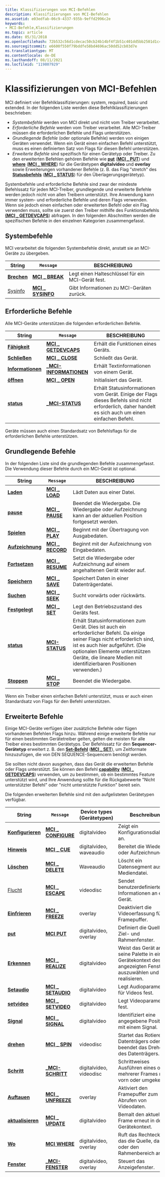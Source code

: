 ```yaml
---
title: Klassifizierungen von MCI-Befehlen
description: Klassifizierungen von MCI-Befehlen
ms.assetid: e03edfab-06c9-4337-935b-9effd2996c2e
keywords:
- MCI-Befehle,Klassifizierungen
ms.topic: article
ms.date: 05/31/2018
ms.openlocfilehash: 72b532c56d1cdecac50cb24b14bf4f1b51c401dd5bb2501d1c421064659f1ef2
ms.sourcegitcommit: e6600f550f79bddfe58bd4696ac50dd52cb03d7e
ms.translationtype: MT
ms.contentlocale: de-DE
ms.lasthandoff: 08/11/2021
ms.locfileid: "119807929"
---
```

# <a name="classifications-of-mci-commands"></a>Klassifizierungen von MCI-Befehlen

MCI definiert vier Befehlklassifizierungen: system, required, basic und extended. In der folgenden Liste werden diese Befehlklassifizierungen beschrieben:

-   *Systembefehle* werden von MCI direkt und nicht vom Treiber verarbeitet.
-   *Erforderliche Befehle* werden vom Treiber verarbeitet. Alle MCI-Treiber müssen die erforderlichen Befehle und Flags unterstützen.
-   *Grundlegende Befehle* (oder optionale Befehle) werden von einigen Geräten verwendet. Wenn ein Gerät einen einfachen Befehl unterstützt, muss es einen definierten Satz von Flags für diesen Befehl unterstützen.
-   *Erweiterte Befehle* sind spezifisch für einen Gerätetyp oder Treiber. Zu den erweiterten Befehlen gehören Befehle wie [**put**](put.md) ([**MCI \_ PUT**](mci-put.md)) und [**where**](where.md) ([**MCI \_ WHERE**](mci-where.md)) für die Gerätetypen **digitalvideo** und **overlay** sowie Erweiterungen vorhandener Befehle (z. B. das Flag "stretch" des [**Statusbefehls**](status.md) ([**MCI \_ STATUS**](mci-status.md)) für den Überlagerungsgerätetyp).

Systembefehle und erforderliche Befehle sind zwar der mindeste Befehlssatz für jeden MCI-Treiber, grundlegende und erweiterte Befehle werden jedoch nicht von allen Treibern unterstützt. Ihre Anwendung kann immer system- und erforderliche Befehle und deren Flags verwenden. Wenn sie jedoch einen einfachen oder erweiterten Befehl oder ein Flag verwenden muss, sollte sie zuerst den Treiber mithilfe des Funktionsbefehls [**(MCI \_ GETDEVCAPS**](mci-getdevcaps.md)) abfragen. [](capability.md) In den folgenden Abschnitten werden die spezifischen Befehle in den einzelnen Kategorien zusammengefasst.

## <a name="system-commands"></a>Systembefehle

MCI verarbeitet die folgenden Systembefehle direkt, anstatt sie an MCI-Geräte zu übergeben.



| String                 | `Message`                             | BESCHREIBUNG                            |
|------------------------|-------------------------------------|----------------------------------------|
| [**Brechen**](break.md) | [**MCI \_ BREAK**](mci-break.md)     | Legt einen Halteschlüssel für ein MCI-Gerät fest.    |
| [Sysinfo](sysinfo.md) | [**MCI \_ SYSINFO**](mci-sysinfo.md) | Gibt Informationen zu MCI-Geräten zurück. |



 

## <a name="required-commands"></a>Erforderliche Befehle

Alle MCI-Geräte unterstützen die folgenden erforderlichen Befehle.



| String                           | `Message`                                   | BESCHREIBUNG                                                                                                               |
|----------------------------------|-------------------------------------------|---------------------------------------------------------------------------------------------------------------------------|
| [**Fähigkeit**](capability.md) | [**MCI \_ GETDEVCAPS**](mci-getdevcaps.md) | Erhält die Funktionen eines Geräts.                                                                                     |
| [**Schließen**](close.md)           | [**MCI \_ CLOSE**](mci-close.md)           | Schließt das Gerät.                                                                                                        |
| [**Informationen**](info.md)             | [**\_MCI-INFORMATIONEN**](mci-info.md)             | Erhält Textinformationen von einem Gerät.                                                                                |
| [**öffnen**](open.md)             | [**MCI \_ OPEN**](mci-open.md)             | Initialisiert das Gerät.                                                                                                   |
| [**status**](status.md)         | [**\_MCI-STATUS**](mci-status.md)         | Erhält Statusinformationen vom Gerät. Einige der Flags dieses Befehls sind nicht erforderlich, daher handelt es sich auch um einen einfachen Befehl. |



 

Geräte müssen auch einen Standardsatz von Befehlsflags für die erforderlichen Befehle unterstützen.

## <a name="basic-commands"></a>Grundlegende Befehle

In der folgenden Liste sind die grundlegenden Befehle zusammengefasst. Die Verwendung dieser Befehle durch ein MCI-Gerät ist optional.



| String                   | `Message`                           | BESCHREIBUNG                                                                                                                                                                                                                             |
|--------------------------|-----------------------------------|-----------------------------------------------------------------------------------------------------------------------------------------------------------------------------------------------------------------------------------------|
| [**Laden**](load.md)     | [**MCI \_ LOAD**](mci-load.md)     | Lädt Daten aus einer Datei.                                                                                                                                                                                                                 |
| [**pause**](pause.md)   | [**MCI \_ PAUSE**](mci-pause.md)   | Beendet die Wiedergabe. Die Wiedergabe oder Aufzeichnung kann an der aktuellen Position fortgesetzt werden.                                                                                                                                                            |
| [**Spielen**](play.md)     | [**MCI \_ PLAY**](mci-play.md)     | Beginnt mit der Übertragung von Ausgabedaten.                                                                                                                                                                                                        |
| [**Aufzeichnung**](record.md) | [**MCI \_ RECORD**](mci-record.md) | Beginnt mit der Aufzeichnung von Eingabedaten.                                                                                                                                                                                                            |
| [**Fortsetzen**](resume.md) | [**MCI \_ RESUME**](mci-resume.md) | Setzt die Wiedergabe oder Aufzeichnung auf einem angehaltenen Gerät wieder auf.                                                                                                                                                                                        |
| [**Speichern**](save.md)     | [**MCI \_ SAVE**](mci-save.md)     | Speichert Daten in einer Datenträgerdatei.                                                                                                                                                                                                              |
| [**Suchen**](seek.md)     | [**MCI \_ SEEK**](mci-seek.md)     | Sucht vorwärts oder rückwärts.                                                                                                                                                                                                              |
| [**Festgelegt**](set.md)       | [**MCI \_ SET**](mci-set.md)       | Legt den Betriebszustand des Geräts fest.                                                                                                                                                                                                 |
| [**status**](status.md) | [**MCI-STATUS**](mci-status.md)  | Erhält Statusinformationen zum Gerät. Dies ist auch ein erforderlicher Befehl. Da einige seiner Flags nicht erforderlich sind, ist es auch hier aufgeführt. (Die optionalen Elemente unterstützen Geräte, die lineare Medien mit identifizierbaren Positionen verwenden.) |
| [**Stoppen**](stop.md)     | [**MCI \_ STOP**](mci-stop.md)     | Beendet die Wiedergabe.                                                                                                                                                                                                                          |



 

Wenn ein Treiber einen einfachen Befehl unterstützt, muss er auch einen Standardsatz von Flags für den Befehl unterstützen.

## <a name="extended-commands"></a>Erweiterte Befehle

Einige MCI-Geräte verfügen über zusätzliche Befehle oder fügen vorhandenen Befehlen Flags hinzu. Während einige erweiterte Befehle nur für einen bestimmten Gerätetreiber gelten, gelten die meisten für alle Treiber eines bestimmten Gerätetyps. Der Befehlssatz für den **Sequencer-Gerätetyp** erweitert z. B. den [**Set-Befehl**](set.md) ([**MCI \_ SET**](mci-set.md)), um Zeitformate hinzuzufügen, die von DEN SEQUENCE-Sequencern benötigt werden.

Sie sollten nicht davon ausgehen, dass das Gerät die erweiterten Befehle oder Flags unterstützt. Sie können den Befehl [**capability**](capability.md) ([**MCI \_ GETDEVCAPS**](mci-getdevcaps.md)) verwenden, um zu bestimmen, ob ein bestimmtes Feature unterstützt wird, und Ihre Anwendung sollte für die Rückgabewerte "Nicht unterstützter Befehl" oder "nicht unterstützte Funktion" bereit sein.

Die folgenden erweiterten Befehle sind mit den aufgelisteten Gerätetypen verfügbar.



| String                         | `Message`                                 | Device types (Gerätetypen)            | Beschreibung                                                                                       |
|--------------------------------|-----------------------------------------|-------------------------|---------------------------------------------------------------------------------------------------|
| [**Konfigurieren**](configure.md) | [**MCI \_ CONFIGURE**](mci-configure.md) | digitalvideo            | Zeigt ein Konfigurationsdialogfeld an.                                                              |
| [**Hinweis**](cue.md)             | [**MCI \_ CUE**](mci-cue.md)             | digitalvideo, waveaudio | Bereitet die Wiedergabe oder Aufzeichnung vor.                                                                |
| [**Löschen**](delete.md)       | [**MCI \_ DELETE**](mci-delete.md)       | Waveaudio               | Löscht ein Datensegment aus der Mediendatei.                                                       |
| [Flucht](escape.md)           | [**MCI \_ ESCAPE**](mci-escape.md)       | videodisc               | Sendet benutzerdefinierte Informationen an ein Gerät.                                                             |
| [**Einfrieren**](freeze.md)       | [**MCI \_ FREEZE**](mci-freeze.md)       | overlay                 | Deaktiviert die Videoerfassung für den Framepuffer.                                                   |
| [**put**](put.md)             | [**MCI PUT**](mci-put.md)              | digitalvideo, overlay   | Definiert die Quell-, Ziel- und Rahmenfenster.                                               |
| [**Erkennen**](realize.md)     | [**MCI \_ REALIZE**](mci-realize.md)     | digitalvideo            | Weist das Gerät an, seine Palette in einem Gerätekontext des angezeigten Fensters auszuwählen und zu realisieren. |
| [**Setaudio**](setaudio.md)   | [**MCI \_ SETAUDIO**](mci-setaudio.md)  | digitalvideo            | Legt Audioparameter für Videos fest.                                                                  |
| [**setvideo**](setvideo.md)   | [**MCI \_ SETVIDEO**](mci-setvideo.md)  | digitalvideo            | Legt Videoparameter fest.                                                                            |
| [**Signal**](signal.md)       | [**MCI \_ SIGNAL**](mci-signal.md)       | digitalvideo            | Identifiziert eine angegebene Position mit einem Signal.                                                    |
| [**drehen**](spin.md)           | [**MCI \_ SPIN**](mci-spin.md)           | videodisc               | Startet das Rotieren des Datenträgers oder beendet das Drehen des Datenträgers.                                         |
| [**Schritt**](step.md)           | [**\_MCI-SCHRITT**](mci-step.md)           | digitalvideo, videodisc | Schrittweises Ausführen eines oder mehrerer Frames nach vorn oder umgekehrt.                                             |
| [**Auftauen**](unfreeze.md)   | [**MCI \_ UNFREEZE**](mci-unfreeze.md)   | overlay                 | Aktiviert den Framepuffer zum Abrufen von Videodaten.                                                   |
| [**aktualisieren**](update.md)       | [**MCI \_ UPDATE**](mci-update.md)       | digitalvideo            | Bemalt den aktuellen Frame erneut in den Gerätekontext.                                               |
| [**Wo**](where.md)         | [**MCI WHERE**](mci-where.md)          | digitalvideo, overlay   | Ruft das Rechteck ab, das die Quelle, das Ziel oder den Rahmenbereich angibt.                          |
| [**Fenster**](window.md)       | [**\_MCI-FENSTER**](mci-window.md)       | digitalvideo, overlay   | Steuert das Anzeigefenster.                                                                      |



 

 

 




